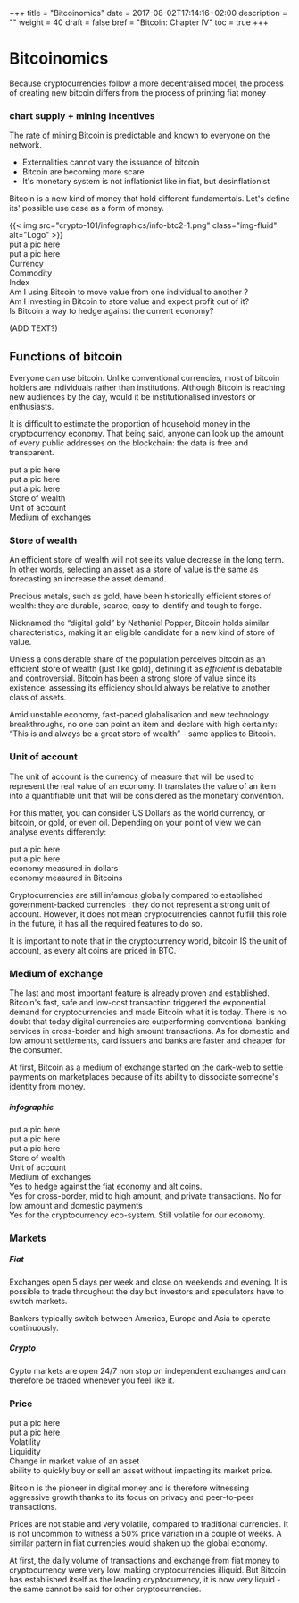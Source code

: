+++
title = "Bitcoinomics"
date = 2017-08-02T17:14:16+02:00
description = ""
weight = 40
draft = false
bref = "Bitcoin: Chapter IV"
toc = true
+++

# Bitcoinomics

Because cryptocurrencies follow a more decentralised model, the process of creating new bitcoin differs from the process of printing fiat money

### chart supply + mining incentives

The rate of mining Bitcoin is predictable and known to everyone on the network.

* Externalities cannot vary the issuance of bitcoin
* Bitcoin are becoming more scare
* It's monetary system is not inflationist like in fiat, but desinflationist

Bitcoin is a new kind of money that hold different fundamentals. Let's define its' possible use case as a form of money.

<div class="container">
  <div class="row">
    <div class="col">
     {{< img src="crypto-101/infographics/info-btc2-1.png" class="img-fluid" alt="Logo" >}}
    </div>
    <div class="col">
      put a pic here
    </div>
    <div class="col">
      put a pic here
    </div>
  </div>
   <div class="row">
    <div class="col">
      Currency
    </div>
    <div class="col">
      Commodity
    </div>
    <div class="col">
      Index
    </div>
  </div>
  <div class="row">
    <div class="col">
      Am I using Bitcoin to move value from one individual to another ? 
    </div>
    <div class="col">
      Am I investing in Bitcoin to store value and expect profit out of it? 
    </div>
    <div class="col">
      Is Bitcoin a way to hedge against the current economy?
    </div>
  </div>
</div>


(ADD TEXT?)

## Functions of bitcoin

Everyone can use bitcoin. Unlike conventional currencies, most of bitcoin holders are individuals rather than institutions. Although Bitcoin is reaching new audiences by the day, would it be institutionalised investors or enthusiasts.
 
It is difficult to estimate the proportion of household money in the cryptocurrency economy. That being said, anyone can look up the amount of every public addresses on the blockchain: the data is free and transparent.


<div class="container">
  <div class="row">
    <div class="col">
      put a pic here
    </div>
    <div class="col">
      put a pic here
    </div>
    <div class="col">
      put a pic here
    </div>
  </div>
   <div class="row">
    <div class="col">
      Store of wealth
    </div>
    <div class="col">
      Unit of account
    </div>
    <div class="col">
      Medium of exchanges
    </div>
  </div>
 </div>


### Store of wealth

An efficient store of wealth will not see its value decrease in the long term. In other words, selecting an asset as a store of value is the same as forecasting an increase the asset demand.

Precious metals, such as gold, have been historically efficient stores of wealth: they are durable, scarce, easy to identify and tough to forge.

Nicknamed the “digital gold” by Nathaniel Popper, Bitcoin holds similar characteristics, making it an eligible candidate for a new kind of store of value.

Unless a considerable share of the population perceives bitcoin as an efficient store of wealth (just like gold), defining it as _efficient_ is debatable and controversial. 
Bitcoin has been a strong store of value since its existence: assessing its efficiency should always be relative to another class of assets.

Amid unstable economy, fast-paced globalisation and new technology breakthroughs, no one can point an item and declare with high certainty: “This is and always be a great store of wealth” - same applies to Bitcoin.


### Unit of account

The unit of account is the currency of measure that will be used to represent the real value of an economy. It translates the value of an item into a quantifiable unit that will be considered as the monetary convention.

For this matter, you can consider US Dollars as the world currency, or bitcoin, or gold, or even oil. Depending on your point of view we can analyse events differently:


<div class="container">
  <div class="row">
    <div class="col">
      put a pic here
    </div>
    <div class="col">
      put a pic here
    </div>
  </div>
   <div class="row">
    <div class="col">
      economy measured in dollars
    </div>
    <div class="col">
      economy measured in Bitcoins
    </div>
  </div>
 </div>
 

Cryptocurrencies are still infamous globally compared to established government-backed currencies : they do not represent a strong unit of account. However, it does not mean cryptocurrencies cannot fulfill this role in the future, it has all the required features to do so.

It is important to note that in the cryptocurrency world, bitcoin IS the unit of account, as every alt coins are priced in BTC.


### Medium of exchange

The last and most important feature is already proven and established. 
Bitcoin's fast, safe and low-cost transaction triggered the exponential demand for cryptocurrencies and made Bitcoin what it is today. 
There is no doubt that today digital currencies are outperforming conventional banking services in cross-border and high amount transactions. 
As for domestic and low amount settlements, card issuers and banks are faster and cheaper for the consumer.

At first, Bitcoin as a medium of exchange started on the dark-web to settle payments on marketplaces because of its ability to dissociate someone's identity from money.



##### infographie

<div class="container">
  <div class="row">
    <div class="col">
      put a pic here
    </div>
    <div class="col">
      put a pic here
    </div>
    <div class="col">
      put a pic here
    </div>
  </div>
   <div class="row">
    <div class="col">
      Store of wealth
    </div>
    <div class="col">
      Unit of account
    </div>
    <div class="col">
      Medium of exchanges
    </div>
  </div>
     <div class="row">
    <div class="col">
      Yes to hedge against the fiat economy and alt coins.
    </div>
    <div class="col">
      Yes for cross-border, mid to high amount, and private transactions.
      No for low amount and domestic payments 
    </div>
    <div class="col">
      Yes for the cryptocurrency eco-system. Still volatile for our economy.
    </div>
  </div>
 </div>


### Markets

##### Fiat 
Exchanges open 5 days per week and close on weekends and evening. It is possible to trade throughout the day but investors and speculators have to switch markets.

Bankers typically switch between America, Europe and Asia to operate continuously.

##### Crypto
Cypto markets are open 24/7 non stop on independent exchanges and can therefore be traded whenever you feel like it.


### Price

<div class="container">
  <div class="row">
    <div class="col">
      put a pic here
    </div>
    <div class="col">
      put a pic here
    </div>
  </div>
   <div class="row">
    <div class="col">
      Volatility
    </div>
    <div class="col">
      Liquidity
    </div>
  </div>
    </div>
    <div class="col">
      Change in market value of an asset
    </div>
    <div class="col">
      ability to quickly buy or sell an asset without impacting its market price.
    </div>
  </div>
 </div>


Bitcoin is the pioneer in digital money and is therefore witnessing aggressive growth thanks to its focus on privacy and peer-to-peer transactions. 

Prices are not stable and very volatile, compared to traditional currencies. It is not uncommon to witness a 50% price variation in a couple of weeks. A similar pattern in fiat currencies would shaken up the global economy.

At first, the daily volume of transactions and exchange from fiat money to cryptocurrency were very low, making cryptocurrencies illiquid. But Bitcoin has established itself as the leading cryptocurrency, it is now very liquid - the same cannot be said for other cryptocurrencies.
